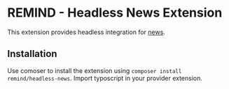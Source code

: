 # REMIND - Headless News Extension

This extension provides headless integration for [news](https://github.com/georgringer/news).


## Installation

Use comoser to install the extension using `composer install remind/headless-news`. Import typoscript in your provider extension.
